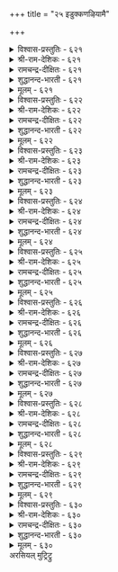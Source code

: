 +++
title = "२५ इडुक्कणऴियामै"

+++

<details><summary>विश्वास-प्रस्तुतिः - ६२१</summary>

इडुक्कण् वरुङ्गाल् नगुग अदनै  
अडुत्तूर्वदु अह्दॊप्प तिल्।       ६२१
</details>

<details><summary>श्री-राम-देशिकः - ६२१</summary>

अधिकारः ६३. औत्सुक्यम्  
प्राप्तेऽपि व्यसने खेदं त्यक्तवोत्साहपरो भव ।  
खापनोदनपटुरुत्साहानास्ति कश्चन ॥ ६२१॥
</details>

<details><summary>रामचन्द्र-दीक्षितः - ६२१</summary>

621\. iṭukkaṇ varuṅkāl nakuka! ataṉai  
aṭuttu ūrvatu aḵtu oppatu il.

621\. Laugh over your obstacles; nothing like it to push them further and further.  
</details>

<details><summary>शुद्धानन्द-भारती - ६२१</summary>

1\. இடுக்கண் வருங்கால் நகுக அதனை  
அடுத்தூர்வது அஃதொப்பது இல்.  
Laugh away troubles; there is  
No other way to conquer woes.        621  
</details>

<details><summary>मूलम् - ६२१</summary>

इडुक्कण् वरुङ्गाल् नगुग अदनै  
अडुत्तूर्वदु अह्दॊप्प तिल्।       ६२१
</details>

<details><summary>विश्वास-प्रस्तुतिः - ६२२</summary>

वॆळ्ळत् तनैय इडुम्बै अऱिवुडैयान्  
उळ्ळत्तिन् उळ्ळक् कॆडुम्।       ६२२
</details>

<details><summary>श्री-राम-देशिकः - ६२२</summary>

निरर्गलागतं दुःकप्रावाहं बुद्धिमान्नरः ।  
हृदये सुखरूपेण जानन् दुःखाद्विमुच्यते ॥ ६२२॥
</details>

<details><summary>रामचन्द्र-दीक्षितः - ६२२</summary>

622\. veḷḷattu aṉaiya iṭumpai, aṟivu uṭaiyāṉ  
uḷḷattiṉ uḷḷa, keṭum.

622\. Troubles like a flood will be overcome by a courageous thought rising in the minds of the wise.  
</details>

<details><summary>शुद्धानन्द-भारती - ६२२</summary>

2\. வெள்ளத் தனைய இடும்பை அறிவுடையான்  
உள்ளத்தின் உள்ளக் கெடும்.  
Deluging sorrows come to nought  
When wise men face them with firm thought.        622  
</details>

<details><summary>मूलम् - ६२२</summary>

वॆळ्ळत् तनैय इडुम्बै अऱिवुडैयान्  
उळ्ळत्तिन् उळ्ळक् कॆडुम्।       ६२२
</details>

<details><summary>विश्वास-प्रस्तुतिः - ६२३</summary>

इडुम्बैक्कु इडुम्बै पडुप्पर् इडुम्बैक्कु  
इडुम्बै पडाअ तवर्।       ६२३
</details>

<details><summary>श्री-राम-देशिकः - ६२३</summary>

दुःखेष्वचञ्चलो भूत्वा नरो धैर्यगुणान्वितः ।  
दुःखस्य दुःखं जनयन्नारब्धं कर्म साधयेत् ॥ ६२३॥
</details>

<details><summary>रामचन्द्र-दीक्षितः - ६२३</summary>

623\. iṭumpaikku iṭumpai paṭuppar-iṭumpaikku  
iṭumpai paṭāatavar.

623\. The courageous will be causing sorrow to sorrow itself.  
</details>

<details><summary>शुद्धानन्द-भारती - ६२३</summary>

3\. இடும்பைக்கு இடும்பை படுப்பர் இடும்பைக்கு  
இடும்பை படாஅ தவர்.  
Grief they face and put to grief  
Who grieve not grief by mind's relief.        623  
</details>

<details><summary>मूलम् - ६२३</summary>

इडुम्बैक्कु इडुम्बै पडुप्पर् इडुम्बैक्कु  
इडुम्बै पडाअ तवर्।       ६२३
</details>

<details><summary>विश्वास-प्रस्तुतिः - ६२४</summary>

मडुत्तवा यॆल्लाम् पगडन्नान् उट्र  
इडुक्कण् इडर्प्पाडु उडैत्तु।       ६२४
</details>

<details><summary>श्री-राम-देशिकः - ६२४</summary>

वृषभः शकटे बद्धो यत्नाल्लक्ष्य> यथा व्रजेत् ।  
व्यवसायपरस्तद्वद् दुःखं दूरीकरोत्यहो ॥ ६२४॥
</details>

<details><summary>रामचन्द्र-दीक्षितः - ६२४</summary>

624\. maṭutta vāy ellām pakaṭu aṉṉāṉ uṟṟa  
iṭukkaṇ iṭarppāṭu uṭaittu.

624\. Just as the buffalo drags a cart through miry depth, one who fights on will overcome his difficulties.  
</details>

<details><summary>शुद्धानन्द-भारती - ६२४</summary>

4\. மடுத்தவா யெல்லாம் பகடன்னான் உற்ற  
இடுக்கண் இடர்ப்பாடு உடைத்து.  
Who pulls like bulls patiently on  
Causes grief to grieve anon.        624  
</details>

<details><summary>मूलम् - ६२४</summary>

मडुत्तवा यॆल्लाम् पगडन्नान् उट्र  
इडुक्कण् इडर्प्पाडु उडैत्तु।       ६२४
</details>

<details><summary>विश्वास-प्रस्तुतिः - ६२५</summary>

अडुक्कि वरिनुम् अऴिविलान् उट्र  
इडुक्कण् इडुक्कट् पडुम्।       ६२५
</details>

<details><summary>श्री-राम-देशिकः - ६२५</summary>

उपर्युपरि दुःखेषु प्राप्तेष्वपि मनोधृतिम् ।  
यो विन्दते स वै मर्त्यो दुःखं दुःखस्य यच्छति ॥ ६२५॥
</details>

<details><summary>रामचन्द्र-दीक्षितः - ६२५</summary>

625\. aṭukki variṉum, aḻivu ilāṉ uṟṟa  
iṭukkaṇ iṭukkaṇ paṭum.

625\. The troubles of one who braves a series of adversity wear out and disappear.  
</details>

<details><summary>शुद्धानन्द-भारती - ६२५</summary>

5\. அடுக்கி வரினும் அழிவிலான் உற்ற  
இடுக்கண் இடுக்கட் படும்.  
Before the brave grief grieves and goes  
Who dare a host of pressing woes.        625  
</details>

<details><summary>मूलम् - ६२५</summary>

अडुक्कि वरिनुम् अऴिविलान् उट्र  
इडुक्कण् इडुक्कट् पडुम्।       ६२५
</details>

<details><summary>विश्वास-प्रस्तुतिः - ६२६</summary>

अट्रेमॆण्ड्रु अल्लऱ्पडुबवो पॆट्रेमॆण्ड्रु  
ओम्बुदल् तेट्रा तवर्।       ६२६
</details>

<details><summary>श्री-राम-देशिकः - ६२६</summary>

धने लब्धेऽपि तल्लब्धमिति यस्तु न तुष्यति ।  
दारिद्र्ये नष्टमित्युक्त्वा व्यसनं न स विन्दते ॥ ६२६॥
</details>

<details><summary>रामचन्द्र-दीक्षितः - ६२६</summary>

626\. 'aṟṟēm!' eṉṟu allaṟpaṭupavō-'peṟṟēm!' eṉṟu  
ōmputal tēṟṟātavar.

626\. Will those who do not during prosperity exultingly say “we are rich”, cry out (during adversity) “Oh, we are destitute”?  
</details>

<details><summary>शुद्धानन्द-भारती - ६२६</summary>

6\. அற்றேமென்று அல்லற்படுபவோ பெற்றேமென்று  
ஓம்புதல் தேற்றா தவர்  
The wise that never gloat in gain  
Do not fret in fateful ruin.        626  
</details>

<details><summary>मूलम् - ६२६</summary>

अट्रेमॆण्ड्रु अल्लऱ्पडुबवो पॆट्रेमॆण्ड्रु  
ओम्बुदल् तेट्रा तवर्।       ६२६
</details>

<details><summary>विश्वास-प्रस्तुतिः - ६२७</summary>

इलक्कम् उडम्बिडुम्बैक् कॆण्ड्रु कलक्कत्तैक्  
कैयाऱाक् कॊळ्ळादाम् मेल्।       ६२७
</details>

<details><summary>श्री-राम-देशिकः - ६२७</summary>

दुःखाश्रयो देह'' इति ज्ञात्वा तत्त्वविदां वराः ।  
दुःखकाले समायते न मुञ्चन्ति मनोधृतिम् ॥ ६२७॥
</details>

<details><summary>रामचन्द्र-दीक्षितः - ६२७</summary>

627\. 'ilakkam, uṭampu iṭumpaikku' eṉṟu, kalakkattaik  
kaiyāṟāk koḷḷātām, mēl.

627\. The great know that the body is ever the target of trouble and will not regard trouble as trouble at all.  
</details>

<details><summary>शुद्धानन्द-भारती - ६२७</summary>

7\. இலக்கம் உடம்பிடும்பைக் கென்று கலக்கத்தைக்  
கையாறாக் கொள்ளாதாம் மேல்.  
The wise worry no more of woes  
Knowing body's butt of sorrows.        627  
</details>

<details><summary>मूलम् - ६२७</summary>

इलक्कम् उडम्बिडुम्बैक् कॆण्ड्रु कलक्कत्तैक्  
कैयाऱाक् कॊळ्ळादाम् मेल्।       ६२७
</details>

<details><summary>विश्वास-प्रस्तुतिः - ६२८</summary>

इन्बम् विऴैयान् इडुम्बै इयल्बॆन्बान्  
तुन्बम् उऱुदल् इलन्।       ६२८
</details>

<details><summary>श्री-राम-देशिकः - ६२८</summary>

अनादृत्य सुखं प्राप्तं ''दुःखं स्वाभाविकं नृणाम्'' ।  
इति भावयतो दुःखं स्वप्रयत्नान्न जायते ॥ ६२८॥
</details>

<details><summary>रामचन्द्र-दीक्षितः - ६२८</summary>

628\. iṉpam viḻaiyāṉ, ‘iṭumpai iyalpu’ eṉpāṉ,  
tuṉpam uṟutal ilaṉ.

628\. He who never gives way to sorrow, will not long for pleasure; he will regard trouble as quite natural.  
</details>

<details><summary>शुद्धानन्द-भारती - ६२८</summary>

8\. இன்பம் விழையான் இடும்பை இயல்பென்பான்  
துன்பம் உறுதல் இலன்.  
Who seek not joy, deem grief norm  
By sorrows do not come to harm.        628  
</details>

<details><summary>मूलम् - ६२८</summary>

इन्बम् विऴैयान् इडुम्बै इयल्बॆन्बान्  
तुन्बम् उऱुदल् इलन्।       ६२८
</details>

<details><summary>विश्वास-प्रस्तुतिः - ६२९</summary>

इन्बत्तुळ् इन्बम् विऴैयादान् तुन्बत्तुळ्  
तुन्बम् उऱुदल् इलन्।       ६२९
</details>

<details><summary>श्री-राम-देशिकः - ६२९</summary>

सुखानुभववेलायां मनसा यो न तत्स्पृशेत् ।  
दुःखानुभववेलायां दुःखं तं नैव बाधते ॥ ६२९॥
</details>

<details><summary>रामचन्द्र-दीक्षितः - ६२९</summary>

629\. iṉpattuḷ iṉpam viḻaiyātāṉ, tuṉpattuḷ  
tuṉpam uṟutal ilaṉ.

629\. He who does seek for pleasure in pleasure will not be vexed in sorrow.  
</details>

<details><summary>शुद्धानन्द-भारती - ६२९</summary>

9\. இன்பத்துள் இன்பம் விழையாதான் துன்பத்துள்  
துன்பம் உறுதல் இலன்.  
In joy to joy who is not bound  
In grief he grieves not dual round!        629  
</details>

<details><summary>मूलम् - ६२९</summary>

इन्बत्तुळ् इन्बम् विऴैयादान् तुन्बत्तुळ्  
तुन्बम् उऱुदल् इलन्।       ६२९
</details>

<details><summary>विश्वास-प्रस्तुतिः - ६३०</summary>

इन्नामै इन्बम् ऎनक्कॊळिन् आगुन्दन्  
ऒन्नार् विऴैयुञ् जिऱप्पु।       ६३०
</details>

<details><summary>श्री-राम-देशिकः - ६३०</summary>

शत्रुणापि श्लघनीयमौन्नत्यं प्राप्नुयादयम् ।  
दुःखमापतितं यस्तु सुखरूपेण भावयेत् ॥ ६३०॥
</details>

<details><summary>रामचन्द्र-दीक्षितः - ६३०</summary>

630\. iṉṉāmai iṉpam eṉak koḷiṉ, ākum, taṉ  
oṉṉār viḻaiyum ciṟappu.

630\. One who regards trouble as pleasure will gain the elevation which his enemies desire (for themselves).  
</details>

<details><summary>शुद्धानन्द-भारती - ६३०</summary>

10\. இன்னாமை இன்பம் எனக்கொளின் ஆகுந்தன்  
ஒன்னார் விழையுஞ் சிறப்பு.  
His glory is esteemed by foes  
Who sees weal in wanton woes!        630  
</details>

<details><summary>मूलम् - ६३०</summary>

इन्नामै इन्बम् ऎनक्कॊळिन् आगुन्दन्  
ऒन्नार् विऴैयुञ् जिऱप्पु।       ६३०
</details>
अरसियल् मुट्रिट्रु  